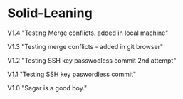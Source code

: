 # Solid-Leaning

V1.4 "Testing Merge conflicts. added in local machine"

V1.3 "Testing merge conflicts - added in git browser"

V1.2 "Testing SSH key passwodless commit 2nd attempt"

V1.1 "Testing SSH key paswordless commit"

V1.0 "Sagar is a good boy."



